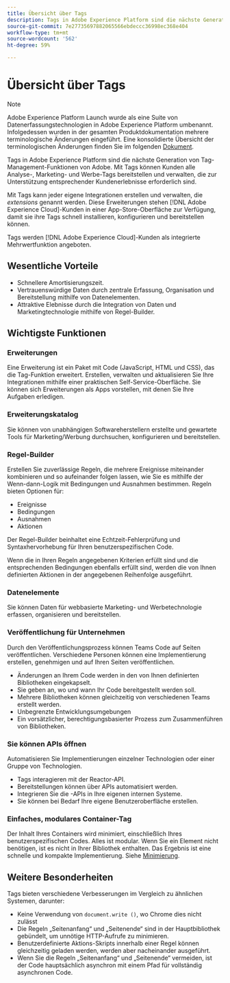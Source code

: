 ```yaml
---
title: Übersicht über Tags
description: Tags in Adobe Experience Platform sind die nächste Generation von Tag-Management-Funktionen von Adobe. Mit Tags können Kunden alle Analyse-, Marketing- und Werbe-Tags bereitstellen und verwalten, die zur Unterstützung entsprechender Kundenerlebnisse erforderlich sind.
source-git-commit: 7e27735697882065566ebdeccc36998ec368e404
workflow-type: tm+mt
source-wordcount: '562'
ht-degree: 59%

---
```


# Übersicht über Tags

>[!NOTE]
>
>Adobe Experience Platform Launch wurde als eine Suite von Datenerfassungstechnologien in Adobe Experience Platform umbenannt. Infolgedessen wurden in der gesamten Produktdokumentation mehrere terminologische Änderungen eingeführt. Eine konsolidierte Übersicht der terminologischen Änderungen finden Sie im folgenden [Dokument](./term-updates.md).

Tags in Adobe Experience Platform sind die nächste Generation von Tag-Management-Funktionen von Adobe. Mit Tags können Kunden alle Analyse-, Marketing- und Werbe-Tags bereitstellen und verwalten, die zur Unterstützung entsprechender Kundenerlebnisse erforderlich sind.

Mit Tags kann jeder eigene Integrationen erstellen und verwalten, die *extensions* genannt werden. Diese Erweiterungen stehen [!DNL Adobe Experience Cloud]-Kunden in einer App-Store-Oberfläche zur Verfügung, damit sie ihre Tags schnell installieren, konfigurieren und bereitstellen können.

Tags werden [!DNL Adobe Experience Cloud]-Kunden als integrierte Mehrwertfunktion angeboten.

## Wesentliche Vorteile

* Schnellere Amortisierungszeit.
* Vertrauenswürdige Daten durch zentrale Erfassung, Organisation und Bereitstellung mithilfe von Datenelementen.
* Attraktive Elebnisse durch die Integration von Daten und Marketingtechnologie mithilfe von Regel-Builder.

## Wichtigste Funktionen

### Erweiterungen

Eine Erweiterung ist ein Paket mit Code (JavaScript, HTML und CSS), das die Tag-Funktion erweitert. Erstellen, verwalten und aktualisieren Sie Ihre Integrationen mithilfe einer praktischen Self-Service-Oberfläche. Sie können sich Erweiterungen als Apps vorstellen, mit denen Sie Ihre Aufgaben erledigen.

### Erweiterungskatalog

Sie können von unabhängigen Softwareherstellern erstellte und gewartete Tools für Marketing/Werbung durchsuchen, konfigurieren und bereitstellen.

### Regel-Builder

Erstellen Sie zuverlässige Regeln, die mehrere Ereignisse miteinander kombinieren und so aufeinander folgen lassen, wie Sie es mithilfe der Wenn-dann-Logik mit Bedingungen und Ausnahmen bestimmen. Regeln bieten Optionen für:

* Ereignisse
* Bedingungen
* Ausnahmen
* Aktionen

Der Regel-Builder beinhaltet eine Echtzeit-Fehlerprüfung und Syntaxhervorhebung für Ihren benutzerspezifischen Code.

Wenn die in Ihren Regeln angegebenen Kriterien erfüllt sind und die entsprechenden Bedingungen ebenfalls erfüllt sind, werden die von Ihnen definierten Aktionen in der angegebenen Reihenfolge ausgeführt.

### Datenelemente

Sie können Daten für webbasierte Marketing- und Werbetechnologie erfassen, organisieren und bereitstellen.

### Veröffentlichung für Unternehmen

Durch den Veröffentlichungsprozess können Teams Code auf Seiten veröffentlichen. Verschiedene Personen können eine Implementierung erstellen, genehmigen und auf Ihren Seiten veröffentlichen.

* Änderungen an Ihrem Code werden in den von Ihnen definierten Bibliotheken eingekapselt.
* Sie geben an, wo und wann Ihr Code bereitgestellt werden soll.
* Mehrere Bibliotheken können gleichzeitig von verschiedenen Teams erstellt werden.
* Unbegrenzte Entwicklungsumgebungen&#x200B;
* Ein vorsätzlicher, berechtigungsbasierter Prozess zum Zusammenführen von Bibliotheken.

### Sie können APIs öffnen

Automatisieren Sie Implementierungen einzelner Technologien oder einer Gruppe von Technologien.

* Tags interagieren mit der Reactor-API.
* Bereitstellungen können über APIs automatisiert werden.
* Integrieren Sie die -APIs in Ihre eigenen internen Systeme.
* Sie können bei Bedarf Ihre eigene Benutzeroberfläche erstellen.

### Einfaches, modulares Container-Tag

Der Inhalt Ihres Containers wird minimiert, einschließlich Ihres benutzerspezifischen Codes. Alles ist modular. Wenn Sie ein Element nicht benötigen, ist es nicht in Ihrer Bibliothek enthalten. Das Ergebnis ist eine schnelle und kompakte Implementierung. Siehe [Minimierung](./ui/publishing/builds.md).

## Weitere Besonderheiten

Tags bieten verschiedene Verbesserungen im Vergleich zu ähnlichen Systemen, darunter:

* Keine Verwendung von `document.write ()`, wo Chrome dies nicht zulässt
* Die Regeln „Seitenanfang“ und „Seitenende“ sind in der Hauptbibliothek gebündelt, um unnötige HTTP-Aufrufe zu minimieren.
* Benutzerdefinierte Aktions-Skripts innerhalb einer Regel können gleichzeitig geladen werden, werden aber nacheinander ausgeführt.
* Wenn Sie die Regeln „Seitenanfang“ und „Seitenende“ vermeiden, ist der Code hauptsächlich asynchron mit einem Pfad für vollständig asynchronen Code.
